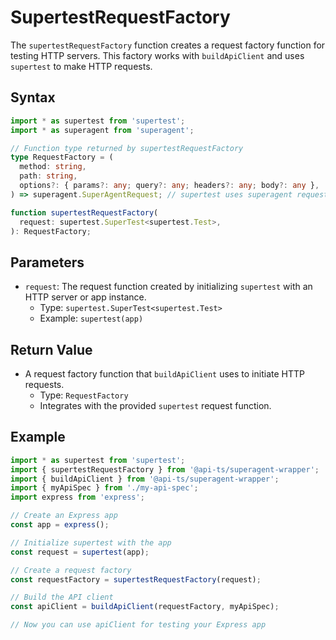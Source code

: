 # SupertestRequestFactory

The `supertestRequestFactory` function creates a request factory function for testing
HTTP servers. This factory works with `buildApiClient` and uses `supertest` to make HTTP
requests.

## Syntax

```typescript
import * as supertest from 'supertest';
import * as superagent from 'superagent';

// Function type returned by supertestRequestFactory
type RequestFactory = (
  method: string,
  path: string,
  options?: { params?: any; query?: any; headers?: any; body?: any },
) => superagent.SuperAgentRequest; // supertest uses superagent requests internally

function supertestRequestFactory(
  request: supertest.SuperTest<supertest.Test>,
): RequestFactory;
```

## Parameters

- `request`: The request function created by initializing `supertest` with an HTTP
  server or app instance.
  - Type: `supertest.SuperTest<supertest.Test>`
  - Example: `supertest(app)`

## Return Value

- A request factory function that `buildApiClient` uses to initiate HTTP requests.
  - Type: `RequestFactory`
  - Integrates with the provided `supertest` request function.

## Example

```typescript
import * as supertest from 'supertest';
import { supertestRequestFactory } from '@api-ts/superagent-wrapper';
import { buildApiClient } from '@api-ts/superagent-wrapper';
import { myApiSpec } from './my-api-spec';
import express from 'express';

// Create an Express app
const app = express();

// Initialize supertest with the app
const request = supertest(app);

// Create a request factory
const requestFactory = supertestRequestFactory(request);

// Build the API client
const apiClient = buildApiClient(requestFactory, myApiSpec);

// Now you can use apiClient for testing your Express app
```
